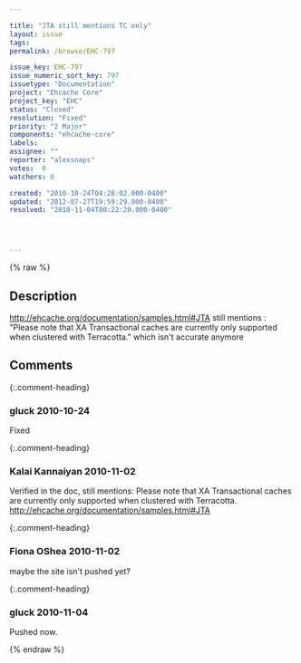 ```yaml
---

title: "JTA still mentions TC only"
layout: issue
tags: 
permalink: /browse/EHC-797

issue_key: EHC-797
issue_numeric_sort_key: 797
issuetype: "Documentation"
project: "Ehcache Core"
project_key: "EHC"
status: "Closed"
resolution: "Fixed"
priority: "2 Major"
components: "ehcache-core"
labels: 
assignee: ""
reporter: "alexsnaps"
votes:  0
watchers: 0

created: "2010-10-24T04:28:02.000-0400"
updated: "2012-07-27T19:59:29.000-0400"
resolved: "2010-11-04T00:22:20.000-0400"




---
```


{% raw %}

## Description

<div markdown="1" class="description">

http://ehcache.org/documentation/samples.html#JTA 
still mentions : "Please note that XA Transactional caches are currently only supported when clustered with Terracotta."
which isn't accurate anymore

</div>

## Comments


{:.comment-heading}
### **gluck** <span class="date">2010-10-24</span>

<div markdown="1" class="comment">

Fixed

</div>


{:.comment-heading}
### **Kalai Kannaiyan** <span class="date">2010-11-02</span>

<div markdown="1" class="comment">

Verified in the doc, still mentions: 
Please note that XA Transactional caches are currently only supported when clustered with Terracotta.
http://ehcache.org/documentation/samples.html#JTA

</div>


{:.comment-heading}
### **Fiona OShea** <span class="date">2010-11-02</span>

<div markdown="1" class="comment">

maybe the site isn't pushed yet?

</div>


{:.comment-heading}
### **gluck** <span class="date">2010-11-04</span>

<div markdown="1" class="comment">

Pushed now.

</div>



{% endraw %}
